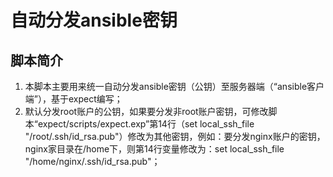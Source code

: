 # 自动分发ansible密钥

## 脚本简介
1. 本脚本主要用来统一自动分发ansible密钥（公钥）至服务器端（“ansible客户端”），基于expect编写；<br>
2. 默认分发root账户的公钥，如果要分发非root账户密钥，可修改脚本“expect/scripts/expect.exp”第14行（set local_ssh_file "/root/.ssh/id_rsa.pub"）修改为其他密钥，例如：要分发nginx账户的密钥，nginx家目录在/home下，则第14行变量修改为：set local_ssh_file "/home/nginx/.ssh/id_rsa.pub"；<br>
